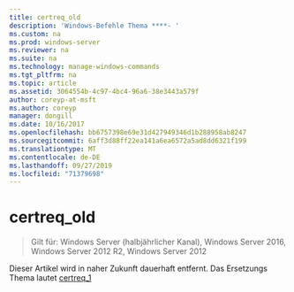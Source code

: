 ```yaml
---
title: certreq_old
description: 'Windows-Befehle Thema ****- '
ms.custom: na
ms.prod: windows-server
ms.reviewer: na
ms.suite: na
ms.technology: manage-windows-commands
ms.tgt_pltfrm: na
ms.topic: article
ms.assetid: 3064554b-4c97-4bc4-96a6-38e3443a579f
author: coreyp-at-msft
ms.author: coreyp
manager: dongill
ms.date: 10/16/2017
ms.openlocfilehash: bb6757398e69e31d427949346d1b288958ab8247
ms.sourcegitcommit: 6aff3d88ff22ea141a6ea6572a5ad8dd6321f199
ms.translationtype: MT
ms.contentlocale: de-DE
ms.lasthandoff: 09/27/2019
ms.locfileid: "71379698"
---
```

# <a name="certreq_old"></a>certreq_old

>Gilt für: Windows Server (halbjährlicher Kanal), Windows Server 2016, Windows Server 2012 R2, Windows Server 2012

Dieser Artikel wird in naher Zukunft dauerhaft entfernt. Das Ersetzungs Thema lautet [certreq_1](certreq_1.md)  
